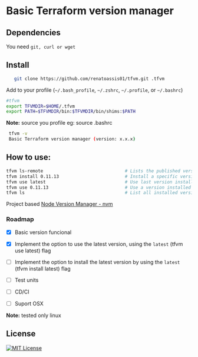 # Basic Terraform version manager

## Dependencies

You need `git, curl or wget`

## Install

 ```sh
    git clone https://github.com/renatoassis01/tfvm.git .tfvm
 ```

Add to your profile (`~/.bash_profile`, `~/.zshrc`, `~/.profile`, or `~/.bashrc`)

```sh
#tfvm
export TFVMDIR=$HOME/.tfvm
export PATH=$TFVMDIR/bin:$TFVMDIR/bin/shims:$PATH
```

**Note:**  source you profile eg: source .bashrc

```sh
 tfvm -v
 Basic Terraform version manager (version: x.x.x)

```

## How to use:

```sh
tfvm ls-remote                               # Lists the published version
tfvm install 0.11.13                         # Install a specific version number
tfvm use latest                              # Use last version installed
tfvm use 0.11.13                             # Use a version installed
tfvm ls                                      # List all installed versions
```                                     

Project based [Node Version Manager - nvm](https://github.com/nvm-sh/nvm)

### Roadmap

- [x] Basic version funcional
- [x] Implement the option to use the latest version, using the `latest` (tfvm use latest) flag
- [ ] Implement the option to install the latest version by using the `latest` (tfvm install latest) flag 
- [ ] Test units
- [ ] CD/CI
- [ ] Suport OSX


**Note:**  tested only linux


## License

[![MIT License](http://img.shields.io/badge/license-MIT-blue.svg?style=flat)](LICENSE)